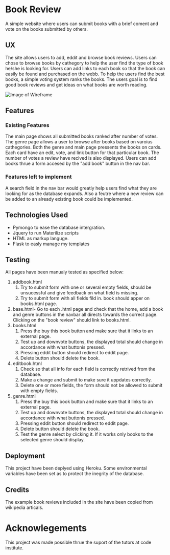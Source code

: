 # Book Review
A simple website where users can submit books with a brief coment and vote on the books submitted by others.

## UX
The site allows users to add, eddit and browse book reviews. Users can chose to browse books by cathegory to help  the user find the type of book 
he/she is looking for. Users can add links to each book so that the book can easily be found and purchased on the webb. To help the users find the best books, a simple 
voting system ranks the books. The users goal is to find good book reviews and get ideas on what books are worth reading.

![Image of Wireframe](https://raw.githubusercontent.com/danfiliphoff/Milestone-3--Book-Review/master/static/readme_pictures/wireframe%20milestone3.PNG)


## Features

### Existing Features
The main page shows all submitted books ranked after number of votes. The genre page allows a user to browse after books based on varoius cathegories. Both the genre and main page
pressents the books on cards. Each card have an edit, vote, and link button for that particular book. The number of votes a review have recived is also displayed. Users can add books thrue a form accesed 
by the "add book" button in the nav bar. 

### Features left to implement
A search field in the nav bar would greatly help users find what they are looking for as the database expands. Also a feutre where a new review can be added to an already existing book could be
implemented. 

## Technologies Used
- Pymongo to ease the database intergration.
- Jquery to run Materilize scripts
- HTML as markup languge.
- Flask to easly manage my templates

## Testing
All pages have been manualy tested as specified below:

1. addbook.html 
    1. Try to submit form with one or several empty fields, should be unsucessful and give feedback on what field is missing.
    2. Try to submit form with all fields fild in. book should apper on books.html page. 
2. base.html- Go to each .html page and check that the home, add a book and genre buttons in the navbar all directs towards the correct page.
Clicking on the "book review" should link to books.html.
3. books.html
    1. Press the buy this book button and make sure that it links to an external page.
    2. Test up and downvote buttons, the displayed total should change in accordance with what buttonis pressed. 
    3. Pressing eddit button should redirect to eddit page. 
    4. Delete button should delete the book. 
4. editbook.html
    1. Check so that all info for each field is correctly retrived from the database.
    2. Make a change and submit to make sure it uppdates correctly.
    3. Delete one or more fields, the form should not be allowed to submit with empty fields.
5. genre.html
    1. Press the buy this book button and make sure that it links to an external page.
    2. Test up and downvote buttons, the displayed total should change in accordance with what buttonis pressed. 
    3. Pressing eddit button should redirect to eddit page. 
    4. Delete button should delete the book.
    5. Test the genre select by clicking it. If it works only books to the selected genre should display.

## Deployment
This project have been deplyed using Heroku. Some environmental variables have been set as to protect the inegrity of the database. 

## Credits
The example book reviews included in the site have been copied from wikipedia articals. 

# Acknowlegements
This project was made possible thrue the suport of the tutors at code institute.



